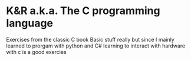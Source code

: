 # K&R a.k.a. The C programming language
Exercises from the classic C book
Basic stuff really but since I mainly learned to prorgam with python and C# learning to interact with hardware with c is a good exercies
